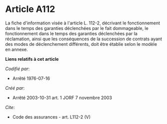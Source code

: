 # Article A112

La fiche d'information visée à l'article L. 112-2, décrivant le fonctionnement dans le temps des garanties déclenchées par le
fait dommageable, le fonctionnement dans le temps des garanties déclenchées par la réclamation, ainsi que les conséquences de
la succession de contrats ayant des modes de déclenchement différents, doit être établie selon le modèle en annexe.

**Liens relatifs à cet article**

_Codifié par_:

  - Arrêté 1976-07-16

_Créé par_:

  - Arrêté 2003-10-31 art. 1 JORF 7 novembre 2003

_Cite_:

  - Code des assurances - art. L112-2 (V)
